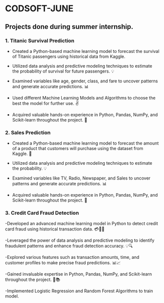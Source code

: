 # CODSOFT-JUNE
## Projects done during summer internship.

### 1. Titanic Survival Prediction

- Created a Python-based machine learning model to forecast the survival of Titanic passengers using historical data from Kaggle. 

- Utilized data analysis and predictive modeling techniques to estimate the probability of survival for future passengers. 💡

- Examined variables like age, gender, class, and fare to uncover patterns and generate accurate predictions. 📊

- Used different Machine Learning Models and Algorithms to choose the best the model for further use. ✌️

- Acquired valuable hands-on experience in Python, Pandas, NumPy, and Scikit-learn throughout the project. 🐍

### 2. Sales Prediction

- Created a Python-based machine learning model to forecast the amount of a product that customers will purchase using the dataset from Kaggle. 🚢

- Utilized data analysis and predictive modeling techniques to estimate the probability. 💡

- Examined variables like TV, Radio, Newspaper, and Sales to uncover patterns and generate accurate predictions. 📊

- Acquired valuable hands-on experience in Python, Pandas, NumPy, and Scikit-learn throughout the project. 🐍

### 3. Credit Card Fraud Detection

-Developed an advanced machine learning model in Python to detect credit card fraud using historical transaction data. 💳🕵️‍♀️

-Leveraged the power of data analysis and predictive modeling to identify fraudulent patterns and enhance fraud detection accuracy. 💡🔍

-Explored various features such as transaction amounts, time, and customer profiles to make precise fraud predictions. 📊📈

-Gained invaluable expertise in Python, Pandas, NumPy, and Scikit-learn throughout the project. 🐍📚

-Implemented Logistic Regression and Random Forest Algorithms to train model.
